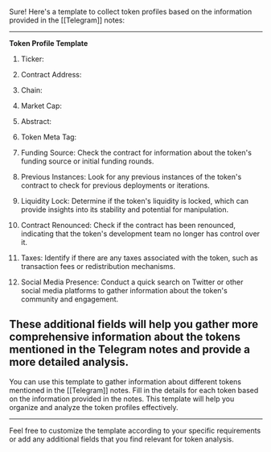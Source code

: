 Sure! Here's a template to collect token profiles based on the information provided in the [[Telegram]] notes:

---

**Token Profile Template**

1. Ticker:
2. Contract Address:
3. Chain:
4. Market Cap:
5. Abstract:
6. Token Meta Tag:


7. Funding Source: Check the contract for information about the token's funding source or initial funding rounds.

8. Previous Instances: Look for any previous instances of the token's contract to check for previous deployments or iterations.

9. Liquidity Lock: Determine if the token's liquidity is locked, which can provide insights into its stability and potential for manipulation.

10. Contract Renounced: Check if the contract has been renounced, indicating that the token's development team no longer has control over it.

11. Taxes: Identify if there are any taxes associated with the token, such as transaction fees or redistribution mechanisms.

12. Social Media Presence: Conduct a quick search on Twitter or other social media platforms to gather information about the token's community and engagement.

These additional fields will help you gather more comprehensive information about the tokens mentioned in the Telegram notes and provide a more detailed analysis.
---

You can use this template to gather information about different tokens mentioned in the [[Telegram]] notes. Fill in the details for each token based on the information provided in the notes. This template will help you organize and analyze the token profiles effectively.

---

Feel free to customize the template according to your specific requirements or add any additional fields that you find relevant for token analysis.